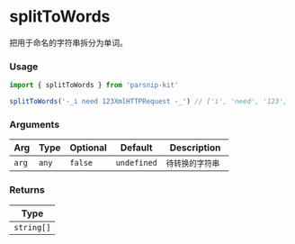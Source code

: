 # splitToWords
      
把用于命名的字符串拆分为单词。

### Usage

```ts
import { splitToWords } from 'parsnip-kit'

splitToWords('-_i need 123XmlHTTPRequest -_') // ['i', 'need', '123', 'Xml', 'HTTP', 'Request']
```

      
### Arguments
      
| Arg | Type | Optional | Default | Description |
| --- | --- | --- | --- | --- |
| `arg` | `any` | `false` | `undefined` | `待转换的字符串 ` |
      
### Returns

| Type |
| ---  |
| `string[]`  |